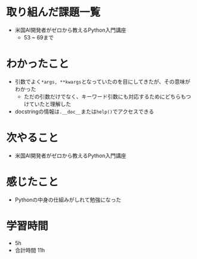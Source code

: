 # 取り組んだ課題一覧
- 米国AI開発者がゼロから教えるPython入門講座
  - 53 ~ 69まで
# わかったこと
- 引数でよく`*args, **kwargs`となっていたのを目にしてきたが、その意味がわかった
  - ただの引数だけでなく、キーワード引数にも対応するためにどちらもつけていたと理解した
- docstringの情報は`.__doc__`または`help()`でアクセスできる
# 次やること
- 米国AI開発者がゼロから教えるPython入門講座
# 感じたこと
- Pythonの中身の仕組みがしれて勉強になった
# 学習時間
- 5h
- 合計時間 11h